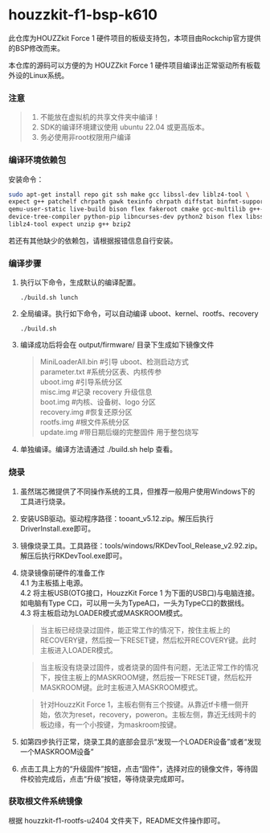 # houzzkit-f1-bsp-k610

此仓库为HOUZZkit Force 1 硬件项目的板级支持包，本项目由Rockchip官方提供的BSP修改而来。

本仓库的源码可以方便的为 HOUZZkit Force 1 硬件项目编译出正常驱动所有板载外设的Linux系统。

### **注意**

>1. 不能放在虚拟机的共享文件夹中编译！
>2. SDK的编译环境建议使用 ubuntu 22.04 或更高版本。
>3. 务必使用非root权限用户编译

### 编译环境依赖包

安装命令：
```bash
sudo apt-get install repo git ssh make gcc libssl-dev liblz4-tool \
expect g++ patchelf chrpath gawk texinfo chrpath diffstat binfmt-support \
qemu-user-static live-build bison flex fakeroot cmake gcc-multilib g++-multilib unzip \
device-tree-compiler python-pip libncurses-dev python2 bison flex libssl-dev \
liblz4-tool expect unzip g++ bzip2
```
若还有其他缺少的依赖包，请根据报错信息自行安装。

### 编译步骤
1. 执行以下命令，生成默认的编译配置。
   ```
   ./build.sh lunch
   ```
2. 全局编译。执行如下命令，可以自动编译 uboot、kernel、rootfs、recovery
   ```
   ./build.sh
   ```
3. 编译成功后将会在 output/firmware/ 目录下生成如下镜像文件
    >MiniLoaderAll.bin  #引导 uboot、检测启动方式  
    >parameter.txt      #系统分区表、内核传参  
    >uboot.img          #引导系统分区   
    >misc.img           #记录 recovery 升级信息  
    >boot.img           #内核、设备树、logo 分区  
    >recovery.img       #恢复还原分区  
    >rootfs.img         #根文件系统分区  
    >update.img     #带日期后缀的完整固件 用于整包烧写  
4. 单独编译。编译方法请通过 ./build.sh help  查看。

### 烧录
1. 虽然瑞芯微提供了不同操作系统的工具，但推荐一般用户使用Windows下的工具进行烧录。
2. 安装USB驱动。驱动程序路径：tooant_v5.12.zip。解压后执行DriverInstall.exe即可。
3. 镜像烧录工具。工具路径：tools/windows/RKDevTool_Release_v2.92.zip。解压后执行RKDevTool.exe即可。
4. 烧录镜像前硬件的准备工作   
    4.1 为主板插上电源。  
    4.2 将主板USB(OTG接口，HouzzKit Force 1 为下面的USB口)与电脑连接。如电脑有Type C口，可以用一头为TypeA口，一头为TypeC口的数据线。  
    4.3 将主板启动为LOADER模式或MASKROOM模式。   

   >当主板已经烧录过固件，能正常工作的情况下，按住主板上的RECOVERY键，然后按一下RESET键，然后松开RECOVERY键。此时主板进入LOADER模式。 

   >当主板没有烧录过固件，或者烧录的固件有问题，无法正常工作的情况下，按住主板上的MASKROOM键，然后按一下RESET键，然后松开MASKROOM键。此时主板进入MASKROOM模式。

   >针对HouzzKit Force 1，主板右侧有三个按键。从靠近tf卡槽一侧开始，依次为reset，recovery，poweron。主板左侧，靠近无线网卡的板边缘，有一个小按键，为maskroom按键。

5. 如第四步执行正常，烧录工具的底部会显示“发现一个LOADER设备”或者“发现一个MASKROOM设备”
6. 点击工具上方的“升级固件”按钮，点击“固件”，选择对应的镜像文件，等待固件校验完成后，点击“升级”按钮，等待烧录完成即可。
   
### 获取根文件系统镜像
   根据  houzzkit-f1-rootfs-u2404 文件夹下，README文件操作即可。